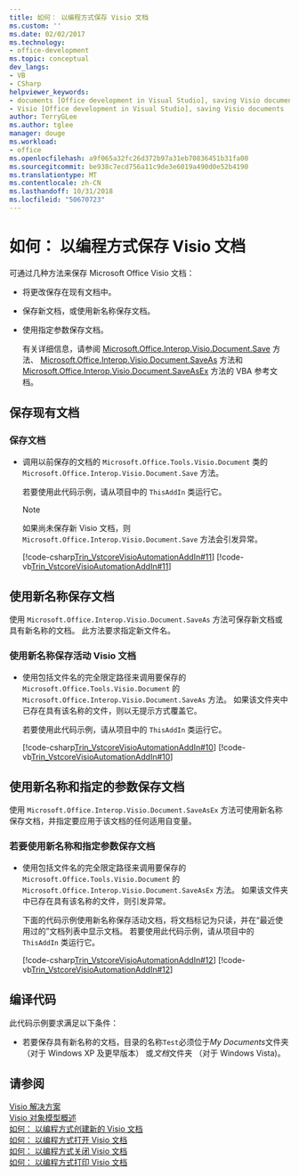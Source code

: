 ```yaml
---
title: 如何： 以编程方式保存 Visio 文档
ms.custom: ''
ms.date: 02/02/2017
ms.technology:
- office-development
ms.topic: conceptual
dev_langs:
- VB
- CSharp
helpviewer_keywords:
- documents [Office development in Visual Studio], saving Visio documents
- Visio [Office development in Visual Studio], saving Visio documents
author: TerryGLee
ms.author: tglee
manager: douge
ms.workload:
- office
ms.openlocfilehash: a9f065a32fc26d372b97a31eb70836451b31fa00
ms.sourcegitcommit: be938c7ecd756a11c9de3e6019a490d0e52b4190
ms.translationtype: MT
ms.contentlocale: zh-CN
ms.lasthandoff: 10/31/2018
ms.locfileid: "50670723"
---
```

# <a name="how-to-programmatically-save-visio-documents"></a>如何： 以编程方式保存 Visio 文档
  可通过几种方法来保存 Microsoft Office Visio 文档：  
  
- 将更改保存在现有文档中。  
  
- 保存新文档，或使用新名称保存文档。  
  
- 使用指定参数保存文档。  
  
  有关详细信息，请参阅 [Microsoft.Office.Interop.Visio.Document.Save](/office/vba/api/Visio.Document.Save) 方法、 [Microsoft.Office.Interop.Visio.Document.SaveAs](/office/vba/api/Visio.Document.SaveAs) 方法和 [Microsoft.Office.Interop.Visio.Document.SaveAsEx](/office/vba/api/Visio.Document.SaveAsEx) 方法的 VBA 参考文档。  
  
## <a name="save-an-existing-document"></a>保存现有文档  
  
### <a name="to-save-a-document"></a>保存文档  
  
-   调用以前保存的文档的 `Microsoft.Office.Tools.Visio.Document` 类的 `Microsoft.Office.Interop.Visio.Document.Save` 方法。  
  
     若要使用此代码示例，请从项目中的 `ThisAddIn` 类运行它。  
  
    > [!NOTE]  
    >  如果尚未保存新 Visio 文档，则 `Microsoft.Office.Interop.Visio.Document.Save` 方法会引发异常。  
  
     [!code-csharp[Trin_VstcoreVisioAutomationAddIn#11](../vsto/codesnippet/CSharp/trin_vstcorevisioautomationaddin/ThisAddIn.cs#11)]
     [!code-vb[Trin_VstcoreVisioAutomationAddIn#11](../vsto/codesnippet/VisualBasic/trin_vstcorevisioautomationaddin/ThisAddIn.vb#11)]  
  
## <a name="save-a-document-with-a-new-name"></a>使用新名称保存文档  
 使用 `Microsoft.Office.Interop.Visio.Document.SaveAs` 方法可保存新文档或具有新名称的文档。 此方法要求指定新文件名。  
  
### <a name="to-save-the-active-visio-document-with-a-new-name"></a>使用新名称保存活动 Visio 文档  
  
-   使用包括文件名的完全限定路径来调用要保存的 `Microsoft.Office.Tools.Visio.Document` 的 `Microsoft.Office.Interop.Visio.Document.SaveAs` 方法。 如果该文件夹中已存在具有该名称的文件，则以无提示方式覆盖它。  
  
     若要使用此代码示例，请从项目中的 `ThisAddIn` 类运行它。  
  
     [!code-csharp[Trin_VstcoreVisioAutomationAddIn#10](../vsto/codesnippet/CSharp/trin_vstcorevisioautomationaddin/ThisAddIn.cs#10)]
     [!code-vb[Trin_VstcoreVisioAutomationAddIn#10](../vsto/codesnippet/VisualBasic/trin_vstcorevisioautomationaddin/ThisAddIn.vb#10)]  
  
## <a name="save-a-document-with-a-new-name-and-specified-arguments"></a>使用新名称和指定的参数保存文档  
 使用 `Microsoft.Office.Interop.Visio.Document.SaveAsEx` 方法可使用新名称保存文档，并指定要应用于该文档的任何适用自变量。  
  
### <a name="to-save-document-with-a-new-name-and-specified-arguments"></a>若要使用新名称和指定参数保存文档  
  
-   使用包括文件名的完全限定路径来调用要保存的 `Microsoft.Office.Tools.Visio.Document` 的 `Microsoft.Office.Interop.Visio.Document.SaveAsEx` 方法。 如果该文件夹中已存在具有该名称的文件，则引发异常。  
  
     下面的代码示例使用新名称保存活动文档，将文档标记为只读，并在“最近使用过的”文档列表中显示文档。 若要使用此代码示例，请从项目中的 `ThisAddIn` 类运行它。  
  
     [!code-csharp[Trin_VstcoreVisioAutomationAddIn#12](../vsto/codesnippet/CSharp/trin_vstcorevisioautomationaddin/ThisAddIn.cs#12)]
     [!code-vb[Trin_VstcoreVisioAutomationAddIn#12](../vsto/codesnippet/VisualBasic/trin_vstcorevisioautomationaddin/ThisAddIn.vb#12)]  
  
## <a name="compile-the-code"></a>编译代码  
 此代码示例要求满足以下条件：  
  
-   若要保存具有新名称的文档，目录的名称`Test`必须位于*My Documents*文件夹 （对于 Windows XP 及更早版本） 或*文档*文件夹 （对于 Windows Vista)。  
  
## <a name="see-also"></a>请参阅  
 [Visio 解决方案](../vsto/visio-solutions.md)   
 [Visio 对象模型概述](../vsto/visio-object-model-overview.md)   
 [如何： 以编程方式创建新的 Visio 文档](../vsto/how-to-programmatically-create-new-visio-documents.md)   
 [如何： 以编程方式打开 Visio 文档](../vsto/how-to-programmatically-open-visio-documents.md)   
 [如何： 以编程方式关闭 Visio 文档](../vsto/how-to-programmatically-close-visio-documents.md)   
 [如何： 以编程方式打印 Visio 文档](../vsto/how-to-programmatically-print-visio-documents.md)  
  
  